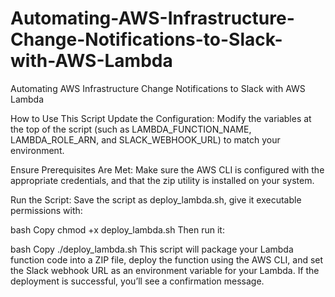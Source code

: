 # Automating-AWS-Infrastructure-Change-Notifications-to-Slack-with-AWS-Lambda
Automating AWS Infrastructure Change Notifications to Slack with AWS Lambda

How to Use This Script
Update the Configuration:
Modify the variables at the top of the script (such as LAMBDA_FUNCTION_NAME, LAMBDA_ROLE_ARN, and SLACK_WEBHOOK_URL) to match your environment.

Ensure Prerequisites Are Met:
Make sure the AWS CLI is configured with the appropriate credentials, and that the zip utility is installed on your system.

Run the Script:
Save the script as deploy_lambda.sh, give it executable permissions with:

bash
Copy
chmod +x deploy_lambda.sh
Then run it:

bash
Copy
./deploy_lambda.sh
This script will package your Lambda function code into a ZIP file, deploy the function using the AWS CLI, and set the Slack webhook URL as an environment variable for your Lambda. If the deployment is successful, you’ll see a confirmation message.


